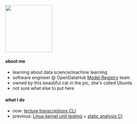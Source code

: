 <img height="150" src="https://user-images.githubusercontent.com/39812919/122685073-b5075180-d1df-11eb-8172-9ee6ada53190.gif" />
<!-- Trivia: in case you're reading this, the gif came from an obscure Boards of Canada page I found. If you don't know them, go listen, they're pretty good! -->

#### about me

- learning about data science/machine learning
- software engineer @ OpenDataHub [Model Registry](https://github.com/opendatahub-io/model-registry) team
- owned by this beautiful cat in the pic, she's called Ubunta
- not sure what else to put here

#### what I do

- now: [lecture transcriptions CLI](https://github.com/SuperLesson/SuperLesson)
- previous: [Linux kernel unit testing](https://summerofcode.withgoogle.com/proposals/details/XoZiYvMx) + [static analysis CI](https://github.com/openscanhub/openscanhub)
